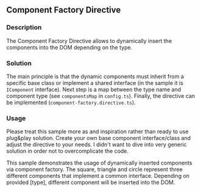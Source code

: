 ## Component Factory Directive

### Description

The Component Factory Directive allows to dynamically insert the components into the DOM depending on the type.

### Solution

The main principle is that the dynamic components must inherit from a specific base class or implement a shared interface (in the sample it is `IComponent` interface). Next step is a map between the type name and component type (see `componentsMap` in `config.ts`). Finally, the directive can be implemented (`component-factory.directive.ts`).

### Usage

Please treat this sample more as and inspiration rather than ready to use plug&play solution. Create your own base component interface/class and adjust the directive to your needs. I didn't want to dive into very generic solution in order not to overcomplicate the code.

This sample demonstrates the usage of dynamically inserted components via component factory. The square, triangle and circle represent three different components that implement a common interface. Depending on provided [type], different component will be inserted into the DOM.
